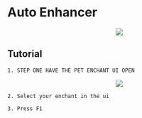 
# Auto Enhancer

<p align="center">
  <img src="https://i.ibb.co/gZXHCc59/New-Project-17.png" />
</p>


## Tutorial

```1. STEP ONE HAVE THE PET ENCHANT UI OPEN```

<p align="center">
  <img src="https://i.ibb.co/9kDLWHXj/image-2025-05-07-234759169.png" />
</p>

```2. Select your enchant in the ui```

``` 3. Press F1 ```

